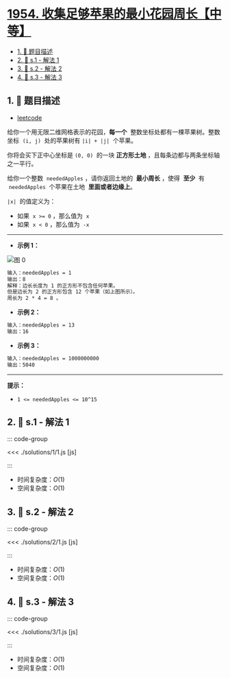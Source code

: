 # [1954. 收集足够苹果的最小花园周长【中等】](https://github.com/tnotesjs/TNotes.leetcode/tree/main/notes/1954.%20%E6%94%B6%E9%9B%86%E8%B6%B3%E5%A4%9F%E8%8B%B9%E6%9E%9C%E7%9A%84%E6%9C%80%E5%B0%8F%E8%8A%B1%E5%9B%AD%E5%91%A8%E9%95%BF%E3%80%90%E4%B8%AD%E7%AD%89%E3%80%91)

<!-- region:toc -->

- [1. 📝 题目描述](#1--题目描述)
- [2. 🎯 s.1 - 解法 1](#2--s1---解法-1)
- [3. 🎯 s.2 - 解法 2](#3--s2---解法-2)
- [4. 🎯 s.3 - 解法 3](#4--s3---解法-3)

<!-- endregion:toc -->

## 1. 📝 题目描述

- [leetcode](https://leetcode.cn/problems/minimum-garden-perimeter-to-collect-enough-apples/)

给你一个用无限二维网格表示的花园，**每一个**  整数坐标处都有一棵苹果树。整数坐标  `(i, j)`  处的苹果树有 `|i| + |j|`  个苹果。

你将会买下正中心坐标是 `(0, 0)`  的一块 **正方形土地** ，且每条边都与两条坐标轴之一平行。

给你一个整数  `neededApples` ，请你返回土地的  **最小周长** ，使得  **至少**  有  `neededApples`  个苹果在土地  **里面或者边缘上**。

`|x|`  的值定义为：

- 如果  `x >= 0` ，那么值为  `x`
- 如果  `x < 0` ，那么值为  `-x`

---

- **示例 1：**

![图 0](https://cdn.jsdelivr.net/gh/tnotesjs/imgs@main/2025-09-26-21-27-38.png)

```txt
输入：neededApples = 1
输出：8
解释：边长长度为 1 的正方形不包含任何苹果。
但是边长为 2 的正方形包含 12 个苹果（如上图所示）。
周长为 2 * 4 = 8 。
```

- **示例 2：**

```txt
输入：neededApples = 13
输出：16
```

- **示例 3：**

```txt
输入：neededApples = 1000000000
输出：5040
```

---

**提示：**

- `1 <= neededApples <= 10^15`

## 2. 🎯 s.1 - 解法 1

::: code-group

<<< ./solutions/1/1.js [js]

:::

- 时间复杂度：$O(1)$
- 空间复杂度：$O(1)$

## 3. 🎯 s.2 - 解法 2

::: code-group

<<< ./solutions/2/1.js [js]

:::

- 时间复杂度：$O(1)$
- 空间复杂度：$O(1)$

## 4. 🎯 s.3 - 解法 3

::: code-group

<<< ./solutions/3/1.js [js]

:::

- 时间复杂度：$O(1)$
- 空间复杂度：$O(1)$
